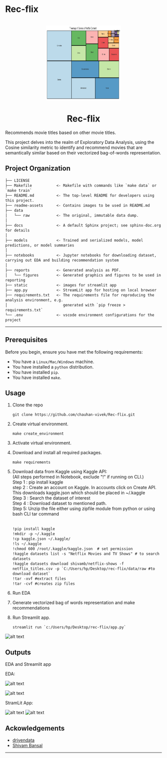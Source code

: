 Rec-flix
==============================
<!-- PROJECT LOGO -->
<br />
<div align="center">
  <a>
    <img src="readme-assets/Treemap-of-Movie-Genres.png" alt="Logo" width="240" height="240">
  </a>

  <h1 align="center">Rec-flix</h1>
</div>

Recommends movie titles based on other movie titles.

This project delves into the realm of Exploratory Data Analysis, using the Cosine similarity metric to identify and recommend movies that are semantically similar based on their vectorized bag-of-words representation.

Project Organization
------------

    ├── LICENSE
    ├── Makefile           <- Makefile with commands like `make data` or `make train`
    ├── README.md          <- The top-level README for developers using this project.
	├── readme-assets      <- Contains images to be used in README.md
    ├── data
    │   └── raw            <- The original, immutable data dump.
    │
    ├── docs               <- A default Sphinx project; see sphinx-doc.org for details
    │
    ├── models             <- Trained and serialized models, model predictions, or model summaries
    │
    ├── notebooks          <- Jupyter notebooks for downloading dataset, carrying out EDA and building recommendation system
    │
    ├── reports            <- Generated analysis as PDF.
    │   └── figures        <- Generated graphics and figures to be used in reporting
	├── static             <- images for streamlit app
	├── app.py             <- StreamLit app for hosting on local browser
	├── requirements.txt   <- The requirements file for reproducing the analysis environment, e.g.
    │                         generated with `pip freeze > requirements.txt`
    └── .env               <- vscode environment configurations for the project


--------

Prerequisites
------------
Before you begin, ensure you have met the following requirements:
* You have a `Linux/Mac/Windows` machine.
* You have installed a `python` distribution.
* You have installed `pip`.
* You have installed `make`.

Usage
------------
1. Clone the repo
	```
	git clone https://github.com/chauhan-vivek/Rec-flix.git
	```
2. Create virtual environment.
	```make
	make create_environment
	```
3. Activate virtual environment.
4. Download and install all required packages.
	```make
	make requirements
	```
5. Download data from Kaggle using Kaggle API:   
	(All steps performed in Notebook, exclude "!" if running on CLI.)
	<br />
	Step 1 : pip install kaggle <br />
	step 2 : Create an account on Kaggle. In accounts click on Create API. This downloads kaggle.json which should be placed in ~/.kaggle <br />
	Step 3 : Search the dataset of interest <br />
	Step 4 : Download dataset to mentioned path. <br />
	Step 5: Unzip the file either using zipfile module from python or using bash CLI tar command <br />
	<br />
	```make
	!pip install kaggle
	!mkdir -p ~/.kaggle
	!cp kaggle.json ~/.kaggle/
	!ls ~/.kaggle
	!chmod 600 /root/.kaggle/kaggle.json  # set permission
	!kaggle datasets list -s "Netflix Movies and TV Shows" # to search datasets
	!kaggle datasets download shivamb/netflix-shows -f netflix_titles.csv -p `C:/Users/hp/Desktop/rec-flix/data/raw #to download dataset`
	!tar -xvf #extract files
	!tar -cvf #creates zip files
	```
6. Run EDA

7. Generate vectorized bag of words representation and make recommendations

8. Run Streamlit app.
	```make
	streamlit run `c:/Users/hp/Desktop/rec-flix/app.py`
	```


![alt text](https://github.com/chauhan-vivek/RecLix.git/master/readme-assets/enter-query-image.png)

Outputs
------------
EDA and Streamlit app

EDA:

![alt text](https://github.com/chauhan-vivek/RecLix.git/master/readme-assets/Growth-in-content-over-years.png)

![alt text](https://github.com/chauhan-vivek/ReLix.git/master/readme-assets/network-graph-strongly-connected-categories.png)

StramLit App:

![alt text](https://github.com/chauhan-vivek/RecLix.git/master/readme-assets/Streamlit-1.png)
![alt text](https://github.com/chauhan-vivek/RecLix.git/master/readme-assets/Streamlit-2.png)

Ackowledgements
------------
* [drivendata](https://github.com/drivendata)
* [Shivam Bansal](https://www.kaggle.com/datasets/shivamb/netflix-shows)
--------
